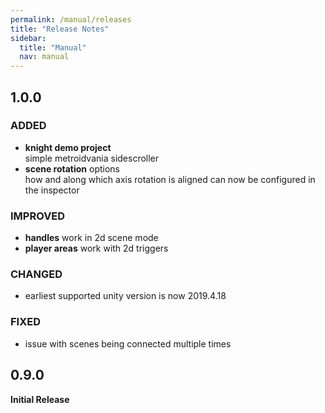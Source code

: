 ```yaml
---
permalink: /manual/releases
title: "Release Notes"
sidebar:
  title: "Manual"
  nav: manual
---
```


## 1.0.0

### ADDED

- __knight demo project__  
simple metroidvania sidescroller 
- __scene rotation__ options  
how and along which axis rotation is aligned can now be configured in the inspector

### IMPROVED

- __handles__ work in 2d scene mode  
- __player areas__ work with 2d triggers

### CHANGED

- earliest supported unity version is now 2019.4.18

### FIXED

- issue with scenes being connected multiple times

## 0.9.0

__Initial Release__